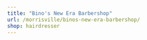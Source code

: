```yaml
---
title: "Bino's New Era Barbershop"
url: /morrisville/binos-new-era-barbershop/
shop: hairdresser
---
```

